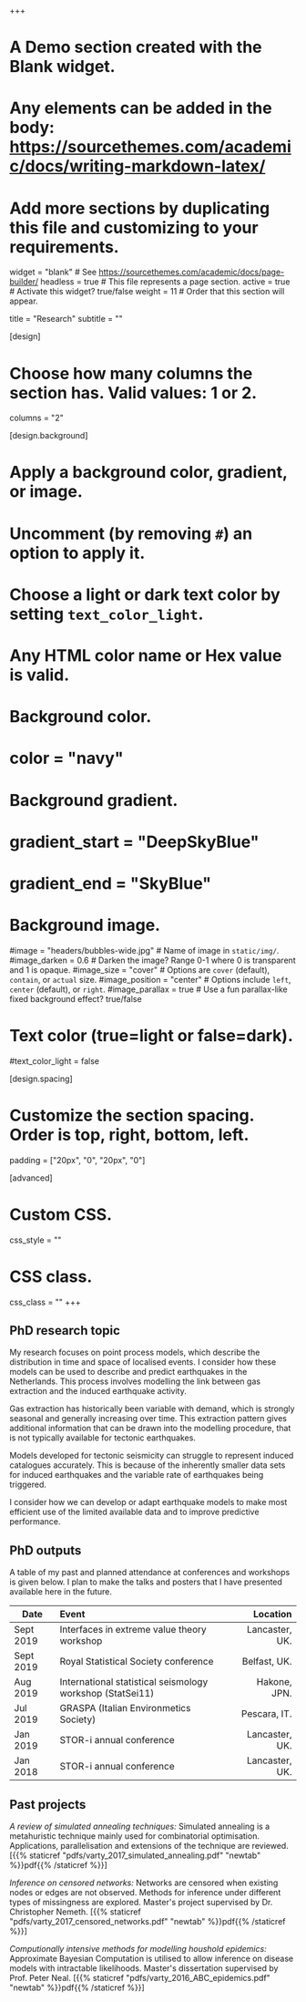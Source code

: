 +++
# A Demo section created with the Blank widget.
# Any elements can be added in the body: https://sourcethemes.com/academic/docs/writing-markdown-latex/
# Add more sections by duplicating this file and customizing to your requirements.

widget = "blank"  # See https://sourcethemes.com/academic/docs/page-builder/
headless = true  # This file represents a page section.
active = true  # Activate this widget? true/false
weight = 11  # Order that this section will appear.

title = "Research"
subtitle = ""

[design]
  # Choose how many columns the section has. Valid values: 1 or 2.
  columns = "2"

[design.background]
  # Apply a background color, gradient, or image.
  #   Uncomment (by removing `#`) an option to apply it.
  #   Choose a light or dark text color by setting `text_color_light`.
  #   Any HTML color name or Hex value is valid.

  # Background color.
  # color = "navy"
  
  # Background gradient.
  # gradient_start = "DeepSkyBlue"
  # gradient_end = "SkyBlue"
  
  # Background image.
  #image = "headers/bubbles-wide.jpg"  # Name of image in `static/img/`.
  #image_darken = 0.6  # Darken the image? Range 0-1 where 0 is transparent and 1 is opaque.
  #image_size = "cover"  #  Options are `cover` (default), `contain`, or `actual` size.
  #image_position = "center"  # Options include `left`, `center` (default), or `right`.
  #image_parallax = true  # Use a fun parallax-like fixed background effect? true/false

  # Text color (true=light or false=dark).
  #text_color_light = false

[design.spacing]
  # Customize the section spacing. Order is top, right, bottom, left.
  padding = ["20px", "0", "20px", "0"]

[advanced]
 # Custom CSS. 
 css_style = ""
 
 # CSS class.
 css_class = ""
+++

## PhD research topic
My research focuses on point process models, which describe the distribution in time and space of localised events. I consider how these models can be used to describe and predict earthquakes in the Netherlands. 
This process involves modelling the link between gas extraction and the induced earthquake activity.

Gas extraction has historically been variable with demand, which is strongly seasonal and generally increasing over time. This extraction pattern gives additional information that can be drawn into the modelling procedure, that is not typically available for tectonic earthquakes.

Models developed for tectonic seismicity can struggle to represent induced catalogues accurately. This is because of the inherently smaller data sets for induced earthquakes and the variable rate of earthquakes being triggered. 

I consider how we can develop or adapt earthquake models to make most efficient use of the limited available data and to improve predictive performance. 

## PhD outputs

A table of my past and planned attendance at conferences and workshops is given below. I plan to make the talks and posters that I have presented available here in the future. 

| Date      | Event | Location |
|-----------|:-----------------|------------------:|
| Sept 2019 | Interfaces in extreme value theory workshop| Lancaster, UK. |
| Sept 2019 | Royal Statistical Society conference | Belfast, UK. |
| Aug  2019 | International statistical seismology workshop (StatSei11) | Hakone, JPN.|
| Jul 2019 | GRASPA (Italian Environmetics Society)| Pescara, IT. |
| Jan 2019 | STOR-i annual conference | Lancaster, UK. |
| Jan 2018 | STOR-i annual conference | Lancaster, UK. |


## Past projects

_A review of simulated annealing techniques:_ Simulated annealing is a metahuristic technique mainly used for combinatorial optimisation. Applications, parallelisation and extensions of the technique are reviewed. [{{% staticref "pdfs/varty_2017_simulated_annealing.pdf" "newtab" %}}pdf{{% /staticref %}}]

_Inference on censored networks:_ Networks are censored when existing nodes or edges are not observed. Methods for inference under different types of missingness are explored. Master's project supervised by Dr. Christopher Nemeth. [{{% staticref "pdfs/varty_2017_censored_networks.pdf" "newtab" %}}pdf{{% /staticref %}}] 

_Computionally intensive methods for modelling houshold epidemics:_
Approximate Bayesian Computation is utilised to allow inference on disease models with intractable likelihoods. Master's dissertation supervised by Prof. Peter Neal. [{{% staticref "pdfs/varty_2016_ABC_epidemics.pdf" "newtab" %}}pdf{{% /staticref %}}]
 

